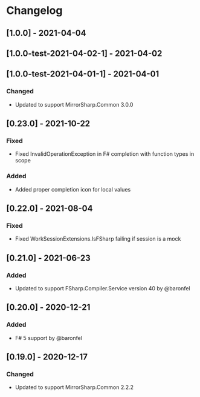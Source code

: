 # Changelog

## [1.0.0] - 2021-04-04
## [1.0.0-test-2021-04-02-1] - 2021-04-02
## [1.0.0-test-2021-04-01-1] - 2021-04-01

### Changed
- Updated to support MirrorSharp.Common 3.0.0

## [0.23.0] - 2021-10-22

### Fixed
- Fixed InvalidOperationException in F# completion with function types in scope

### Added
- Added proper completion icon for local values

## [0.22.0] - 2021-08-04

### Fixed
- Fixed WorkSessionExtensions.IsFSharp failing if session is a mock

## [0.21.0] - 2021-06-23

### Added
- Updated to support FSharp.Compiler.Service version 40 by @baronfel

## [0.20.0] - 2020-12-21

### Added
- F# 5 support by @baronfel

## [0.19.0] - 2020-12-17

### Changed
- Updated to support MirrorSharp.Common 2.2.2